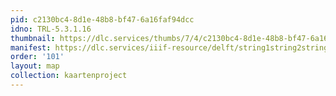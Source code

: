 ```yaml
---
pid: c2130bc4-8d1e-48b8-bf47-6a16faf94dcc
idno: TRL-5.3.1.16
thumbnail: https://dlc.services/thumbs/7/4/c2130bc4-8d1e-48b8-bf47-6a16faf94dcc/full/400,339/0/default.jpg
manifest: https://dlc.services/iiif-resource/delft/string1string2string3/kaartenproject-2007/TRL-5.3.1.16
order: '101'
layout: map
collection: kaartenproject
---
```

